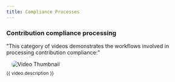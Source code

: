 ```yaml
---
title: Compliance Processes
---
```


### Contribution  compliance processing

"This category of videos demonstrates the workflows involved in processing contribution compliance:"

<div class="videos-grid">
  <div v-for="video in videos" :key="video.id" class="video-item">
    <a :href="video.videoUrl" target="_blank" rel="noopener noreferrer">
      <img :src="video.thumbnail" alt="Video Thumbnail">
    </a>
    <p>{{ video.description }}</p>
  </div>
</div>

<script>
export default {
  data() {
    return {
videos: [
   {
          id: 1,
          thumbnail: "https://img.youtube.com/vi/ra1mFRACPQc/hqdefault.jpg",
          videoUrl: "https://www.youtube.com/embed/ra1mFRACPQc",
          description: "Accessing Compliance module in FundMaster"
        },
        {
          id: 2,
          thumbnail: "https://img.youtube.com/vi/8jGy83XbH7E/hqdefault.jpg",
          videoUrl: "https://www.youtube.com/embed/8jGy83XbH7E",
          description: "Inspection creation proccess"
        },
        {
          id: 3,
          thumbnail: "https://img.youtube.com/vi/epnQ08e_-GU/hqdefault.jpg",
          videoUrl: "https://www.youtube.com/embed/epnQ08e_-GU",
          description: "How to create a court case"
        },
        {
          id: 4,
          thumbnail: "https://img.youtube.com/vi/Ak9EzW3Hypo/hqdefault.jpg",
          videoUrl: "https://www.youtube.com/embed/Ak9EzW3Hypo",
          description: "How to create a payment plan"
        },
              
        // Add more videos here...
      ],
    };
  }
};
</script>

<style>
.videos-grid {
  display: grid;
  grid-template-columns: repeat(3, 1fr);
  grid-gap: 20px;
}

.video-item {
  text-align: center;
  cursor: pointer;
}

.video-item p {
  text-align: left;
  margin-top: 8px;
  font-size: 12px;
  line-height: 1.4;
}

.video-item img {
  max-width: 100%;
  border-radius: 8px;  /* Ensures rounded corners */
  transition: transform 0.3s ease;  /* Smooth zoom-in effect */
}

.video-item img:hover {
  transform: scale(1.05);  /* Slight zoom on hover */
}

/* Play Button Overlay */
.play-overlay {
  position: absolute;
  top: 50%;
  left: 50%;
  transform: translate(-50%, -50%);
  font-size: 50px;
  color: white;
  background: rgba(0, 0, 0, 0.6);
  border-radius: 50%;
  padding: 10px 20px;
  opacity: 0.8;
  transition: opacity 0.3s;
}

.video-modal-overlay {
  position: fixed;
  top: 0;
  left: 0;
  width: 100%;
  height: 100%;
  background-color: rgba(0, 0, 0, 0.7);
  display: flex;
  justify-content: center;
  align-items: center;
  z-index: 9999;
  backdrop-filter: blur(5px);
}

.video-modal-frame {
  position: relative;
  width: 60%;
  padding-bottom: 33.75%;
  height: 0;
}

.video-modal-frame iframe {
  position: absolute;
  width: 100%;
  height: 90%;
}

.close-modal {
  position: absolute;
  top: 15px;
  right: 15px;
  background-color: red; /* Red background */
  color: white; /* White text/icon */
  border: none;
  font-size: 18px;
  cursor: pointer;
  padding: 8px 12px;
  border-radius: 5px;
  transition: background-color 0.3s ease;
}
</style>



